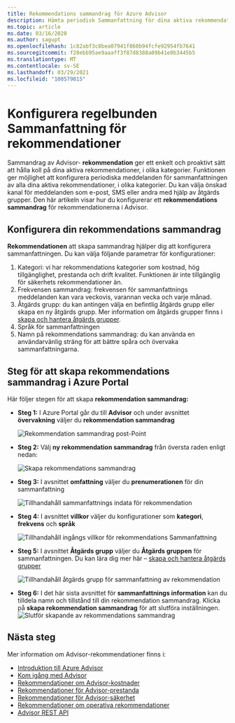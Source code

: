 ```yaml
---
title: Rekommendations sammandrag för Azure Advisor
description: Hämta periodisk Sammanfattning för dina aktiva rekommendationer
ms.topic: article
ms.date: 03/16/2020
ms.author: sagupt
ms.openlocfilehash: 1c82abf3c8bea07941f860b94fcfe92954fb7641
ms.sourcegitcommit: f28ebb95ae9aaaff3f87d8388a09b41e0b3445b5
ms.translationtype: MT
ms.contentlocale: sv-SE
ms.lasthandoff: 03/29/2021
ms.locfileid: "100579815"
---
```

# <a name="configure-periodic-summary-for-recommendations"></a>Konfigurera regelbunden Sammanfattning för rekommendationer

Sammandrag av Advisor- **rekommendation** ger ett enkelt och proaktivt sätt att hålla koll på dina aktiva rekommendationer, i olika kategorier. Funktionen ger möjlighet att konfigurera periodiska meddelanden för sammanfattningen av alla dina aktiva rekommendationer, i olika kategorier. Du kan välja önskad kanal för meddelanden som e-post, SMS eller andra med hjälp av åtgärds grupper. Den här artikeln visar hur du konfigurerar ett **rekommendations sammandrag** för rekommendationerna i Advisor.


## <a name="setting-up-your-recommendation-digest"></a>Konfigurera din rekommendations sammandrag 

**Rekommendationen** att skapa sammandrag hjälper dig att konfigurera sammanfattningen. Du kan välja följande parametrar för konfigurationer:
1. Kategori: vi har rekommendations kategorier som kostnad, hög tillgänglighet, prestanda och drift kvalitet. Funktionen är inte tillgänglig för säkerhets rekommendationer än.
2. Frekvensen sammandrag: frekvensen för sammanfattnings meddelanden kan vara veckovis, varannan vecka och varje månad.
3. Åtgärds grupp: du kan antingen välja en befintlig åtgärds grupp eller skapa en ny åtgärds grupp. Mer information om åtgärds grupper finns i [skapa och hantera åtgärds grupper](../azure-monitor/alerts/action-groups.md).
4. Språk för sammanfattningen
5. Namn på rekommendations sammandrag: du kan använda en användarvänlig sträng för att bättre spåra och övervaka sammanfattningarna.

## <a name="steps-to-create-recommendation-digest-in-azure-portal"></a>Steg för att skapa rekommendations sammandrag i Azure Portal

Här följer stegen för att skapa **rekommendation sammandrag:**
* **Steg 1:** I Azure Portal går du till **Advisor** och under avsnittet **övervakning** väljer du **rekommendation sammandrag** 

   ![Rekommendation sammandrag post-Point](./media/digest-0.png)

* **Steg 2:** Välj **ny rekommendation sammandrag** från översta raden enligt nedan:

   ![Skapa rekommendations sammandrag](./media/digest-5.png)

* **Steg 3:** I avsnittet **omfattning** väljer du **prenumerationen** för din sammanfattning

   ![Tillhandahåll sammanfattnings indata för rekommendation](./media/digest-1.png)

* **Steg 4:** I avsnittet **villkor** väljer du konfigurationer som **kategori**, **frekvens** och **språk**

   ![Tillhandahåll ingångs villkor för rekommendations Sammanfattning](./media/digest-2.png)

* **Steg 5:** I avsnittet **Åtgärds grupp** väljer du **Åtgärds gruppen** för sammanfattningen. Du kan lära dig mer här – [skapa och hantera åtgärds grupper](../azure-monitor/alerts/action-groups.md)

   ![Tillhandahåll åtgärds grupp för sammanfattning av rekommendation](./media/digest-3.png)

* **Steg 6:** I det här sista avsnittet för **sammanfattnings information** kan du tilldela namn och tillstånd till din rekommendation sammandrag. Klicka på **skapa rekommendation sammandrag** för att slutföra inställningen.
   ![Slutför skapande av rekommendations sammandrag](./media/digest-4.png)

## <a name="next-steps"></a>Nästa steg

Mer information om Advisor-rekommendationer finns i:
* [Introduktion till Azure Advisor](advisor-overview.md)
* [Kom igång med Advisor](advisor-get-started.md)
* [Rekommendationer om Advisor-kostnader](advisor-cost-recommendations.md)
* [Rekommendationer för Advisor-prestanda](advisor-performance-recommendations.md)
* [Rekommendationer för Advisor-säkerhet](advisor-security-recommendations.md)
* [Rekommendationer om operativa rekommendationer](advisor-operational-excellence-recommendations.md)
* [Advisor REST API](/rest/api/advisor/)
